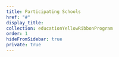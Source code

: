 ```yaml
---
title: Participating Schools
href: "#"
display_title:
collection: educationYellowRibbonProgram
order: 1
hideFromSidebar: true
private: true
---
```

